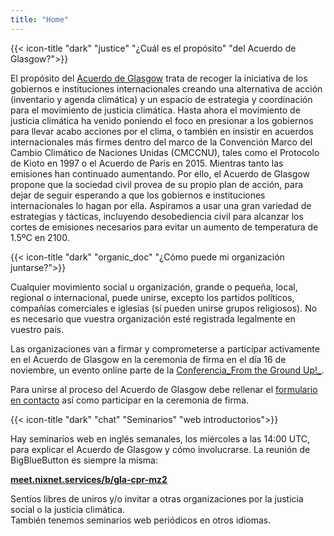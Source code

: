 ```yaml
---
title: "Home"
---
```


{{< icon-title "dark" "justice" "¿Cuál es el propósito" "del Acuerdo de Glasgow?">}}

El propósito del [Acuerdo de Glasgow](./agreement) trata de recoger la iniciativa de los gobiernos e instituciones internacionales creando una alternativa de acción (inventario y agenda climática) y un espacio de estrategia y coordinación para el movimiento de justicia climática. Hasta ahora el movimiento de justicia climática ha venido poniendo el foco en presionar a los gobiernos para llevar acabo acciones por el clima, o también en insistir en acuerdos internacionales más firmes dentro del marco de la Convención Marco del Cambio Climático de Naciones Unidas (CMCCNU), tales como el Protocolo de Kioto en 1997 o el Acuerdo de París en 2015. Mientras tanto las emisiones han continuado aumentando. Por ello, el Acuerdo de Glasgow propone que la sociedad civil provea de su propio plan de acción, para dejar de seguir esperando a que los gobiernos e instituciones internacionales lo hagan por ella. Aspiramos a usar una gran variedad de estrategias y tácticas, incluyendo desobediencia civil para alcanzar los cortes de emisiones necesarios para evitar un aumento de temperatura de 1.5ºC en 2100.  

{{< icon-title "dark" "organic_doc" "¿Cómo puede mi organización juntarse?">}}

Cualquier movimiento social u organización, grande o pequeña, local, regional o internacional, puede unirse, excepto los partidos políticos, compañías comerciales e iglesias (sí pueden unirse grupos religiosos). No es necesario que vuestra organización esté registrada legalmente en vuestro país.  

Las organizaciones van a firmar y comprometerse a participar activamente en el Acuerdo de Glasgow en la ceremonia de firma en el día 16 de noviembre, un evento online parte de la [Conferencia_From the Ground Up!_](https://www.facebook.com/events/1463215500536387/).

Para unirse al proceso del Acuerdo de Glasgow debe rellenar el [formulario en contacto](contact) así como participar en la ceremonia de firma.  

{{< icon-title "dark" "chat" "Seminarios" "web introductorios">}}

Hay seminarios web en inglés semanales, los miércoles a las 14:00 UTC, para explicar el Acuerdo de Glasgow y cómo involucrarse. La reunión de BigBlueButton es siempre la misma:  

**[meet.nixnet.services/b/gla-cpr-mz2](https://meet.nixnet.services/b/gla-cpr-mz2)**  


Sentíos libres de uniros y/o invitar a otras organizaciones por la justicia social o la justicia climática.  
También tenemos seminarios web periódicos en otros idiomas.  

